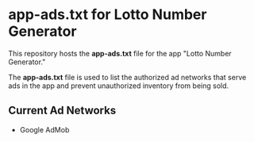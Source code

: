 # app-ads.txt for Lotto Number Generator

This repository hosts the **app-ads.txt** file for the app "Lotto Number Generator."

The **app-ads.txt** file is used to list the authorized ad networks that serve ads in the app and prevent unauthorized inventory from being sold.

## Current Ad Networks
- Google AdMob
